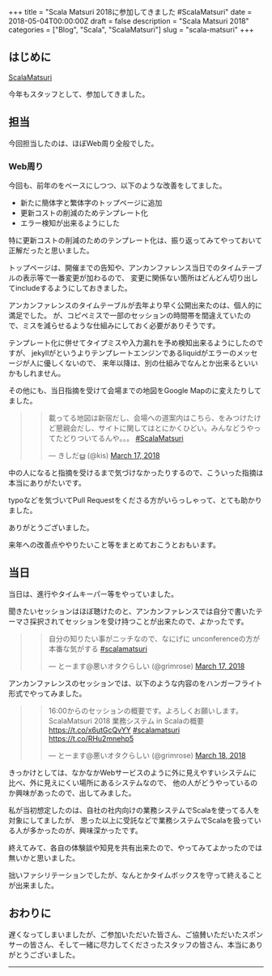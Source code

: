 +++
title = "Scala Matsuri 2018に参加してきました #ScalaMatsuri"
date = 2018-05-04T00:00:00Z
draft = false
description = "Scala Matsuri 2018"
categories = ["Blog", "Scala", "ScalaMatsuri"]
slug = "scala-matsuri"
+++

## はじめに

[ScalaMatsuri](http://scalamatsuri.org/)

今年もスタッフとして、参加してきました。

## 担当

今回担当したのは、ほぼWeb周り全般でした。

### Web周り

今回も、前年のをベースにしつつ、以下のような改善をしてました。

* 新たに簡体字と繁体字のトップページに追加
* 更新コストの削減のためテンプレート化
* エラー検知が出来るようにした

特に更新コストの削減のためのテンプレート化は、振り返ってみてやっておいて正解だったと思いました。

トップページは、開催までの告知や、アンカンファレンス当日でのタイムテーブルの表示等で一番変更が加わるので、
変更に関係ない箇所はどんどん切り出してincludeするようにしておきました。

アンカンファレンスのタイムテーブルが去年より早く公開出来たのは、個人的に満足でした。
が、コピペミスで一部のセッションの時間帯を間違えていたので、ミスを減らせるような仕組みにしておく必要がありそうです。

テンプレート化に併せてタイプミスや入力漏れを予め検知出来るようにしたのですが、
jekyllがというよりテンプレートエンジンであるliquidがエラーのメッセージが人に優しくないので、
来年以降は、別の仕組みでなんとか出来るといいかもしれません。

その他にも、当日指摘を受けて会場までの地図をGoogle Mapのに変えたりしてました。

> <blockquote class="twitter-tweet" data-lang="en"><p lang="ja" dir="ltr">載ってる地図は新宿だし、会場への道案内はこちら、をみつけたけど懇親会だし、サイトに関してはとにかくひどい。みんなどうやってたどりついてるんや。。。 <a href="https://twitter.com/hashtag/ScalaMatsuri?src=hash&amp;ref_src=twsrc%5Etfw">#ScalaMatsuri</a></p>&mdash; きしだൠ (@kis) <a href="https://twitter.com/kis/status/974827259570806784?ref_src=twsrc%5Etfw">March 17, 2018</a></blockquote>

中の人になると指摘を受けるまで気づけなかったりするので、こういった指摘は本当にありがたいです。

typoなどを気づいてPull Requestをくださる方がいらっしゃって、とても助かりました。

ありがとうございました。

来年への改善点ややりたいこと等をまとめておこうとおもいます。

## 当日

当日は、進行やタイムキーパー等をやっていました。

聞きたいセッションはほぼ聴けたのと、アンカンファレンスでは自分で書いたテーマさ採択されてセッションを受け持つことが出来たので、よかったです。

> <blockquote class="twitter-tweet" data-lang="en"><p lang="ja" dir="ltr">自分の知りたい事がニッチなので、なにげに unconferenceの方が本番な気がする <a href="https://twitter.com/hashtag/scalamatsuri?src=hash&amp;ref_src=twsrc%5Etfw">#scalamatsuri</a></p>&mdash; とーます@悪いオタクらしい (@grimrose) <a href="https://twitter.com/grimrose/status/974986077227249665?ref_src=twsrc%5Etfw">March 17, 2018</a></blockquote>

アンカンファレンスのセッションでは、以下のような内容のをハンガーフライト形式でやってみました。

> <blockquote class="twitter-tweet" data-lang="en"><p lang="ja" dir="ltr">16:00からのセッションの概要です。よろしくお願いします。<br>ScalaMatsuri 2018 業務システム in Scalaの概要 <a href="https://t.co/x6utGcQvYY">https://t.co/x6utGcQvYY</a> <a href="https://twitter.com/hashtag/scalamatsuri?src=hash&amp;ref_src=twsrc%5Etfw">#scalamatsuri</a> <a href="https://t.co/RHu2mnehp5">https://t.co/RHu2mnehp5</a></p>&mdash; とーます@悪いオタクらしい (@grimrose) <a href="https://twitter.com/grimrose/status/975226037402398720?ref_src=twsrc%5Etfw">March 18, 2018</a></blockquote>

きっかけとしては、なかなかWebサービスのように外に見えやすいシステムに比べ、外に見えにくい場所にあるシステムなので、
他の人がどうやっているのか興味があったので、出してみました。

私が当初想定したのは、自社の社内向けの業務システムでScalaを使ってる人を対象にしてましたが、
思った以上に受託などで業務システムでScalaを扱っている人が多かったのが、興味深かったです。

終えてみて、各自の体験談や知見を共有出来たので、やってみてよかったのでは無いかと思いました。

拙いファシリテーションでしたが、なんとかタイムボックスを守って終えることが出来ました。

## おわりに

遅くなってしまいましたが、ご参加いただいた皆さん、ご協賛いただいたスポンサーの皆さん、そして一緒に尽力してくださったスタッフの皆さん、本当にありがとうございました。

---

<script async src="https://platform.twitter.com/widgets.js" charset="utf-8"></script>
